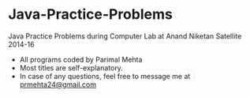 # Java-Practice-Problems
Java Practice Problems during Computer Lab at Anand Niketan Satellite 2014-16
* All programs coded by Parimal Mehta
* Most titles are self-explanatory.
* In case of any questions, feel free to message me at prmehta24@gmail.com
